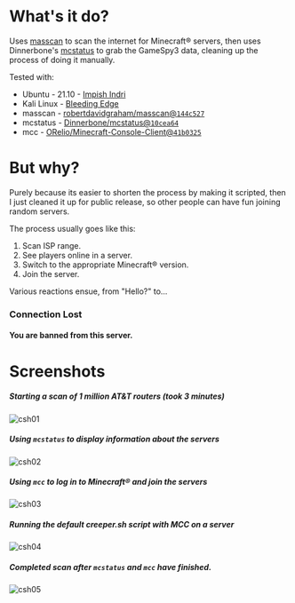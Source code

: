 # What's it do?
Uses [masscan](https://github.com/robertdavidgraham/masscan/) to scan the internet for Minecraft® servers,
then uses Dinnerbone's [mcstatus](https://dinnerbone.com/minecraft/tools/status/) to grab the GameSpy3 data,
cleaning up the process of doing it manually.

Tested with:
- Ubuntu - 21.10 - [Impish Indri](https://cdimage.ubuntu.com/daily-canary/current/)
- Kali Linux - [Bleeding Edge](https://cdimage.kali.org/kali-images/kali-weekly/)
- masscan - [robertdavidgraham/masscan@`144c527`](https://github.com/robertdavidgraham/masscan/commit/144c527ed55275ee9fbb80bb14fbb5e3fcff3b7e)
- mcstatus - [Dinnerbone/mcstatus@`10cea64`](https://github.com/Dinnerbone/mcstatus/commit/10cea643fa3866063c6b5b327fe890213ecee7f2)
- mcc - [ORelio/Minecraft-Console-Client@`41b0325`](https://github.com/ORelio/Minecraft-Console-Client/commit/41b0325f45b3084ae66ced37e9311927360d6aa8)

# But why?
Purely because its easier to shorten the process by making it scripted, then I just cleaned it up for
public release, so other people can have fun joining random servers.

The process usually goes like this:
1. Scan ISP range.
2. See players online in a server.
3. Switch to the appropriate Minecraft® version.
4. Join the server.

Various reactions ensue, from "Hello?" to...

### Connection Lost
#### You are banned from this server.

# Screenshots
##### Starting a scan of 1 million AT&T routers (took 3 minutes)
![csh01](https://user-images.githubusercontent.com/6983255/111035107-f368d400-846c-11eb-8c88-670e83d16077.png)

##### Using `mcstatus` to display information about the servers
![csh02](https://user-images.githubusercontent.com/6983255/111035136-1bf0ce00-846d-11eb-8d37-93c90eede5bf.png)

##### Using `mcc` to log in to Minecraft® and join the servers
![csh03](https://user-images.githubusercontent.com/6983255/111035182-55293e00-846d-11eb-86d9-efbfbaed53ae.png)

##### Running the default creeper.sh script with MCC on a server
![csh04](https://user-images.githubusercontent.com/6983255/111035263-ae916d00-846d-11eb-95e4-d19cedbcce7c.png)

##### Completed scan after `mcstatus` and `mcc` have finished.
![csh05](https://user-images.githubusercontent.com/6983255/111035361-48f1b080-846e-11eb-9268-2043acfdc7a2.png)
